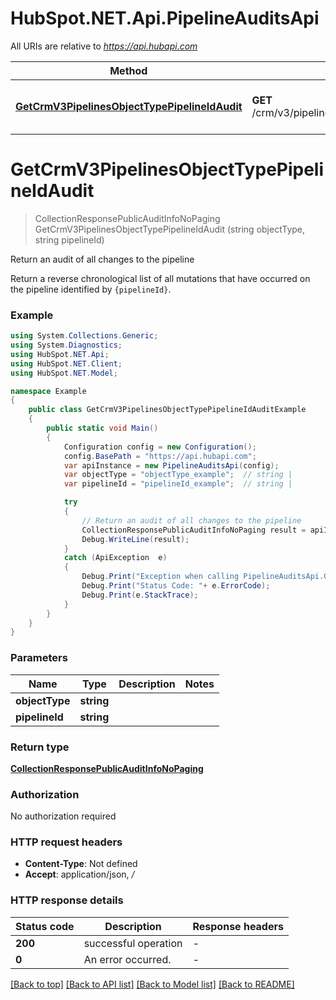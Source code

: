 # HubSpot.NET.Api.PipelineAuditsApi

All URIs are relative to *https://api.hubapi.com*

Method | HTTP request | Description
------------- | ------------- | -------------
[**GetCrmV3PipelinesObjectTypePipelineIdAudit**](PipelineAuditsApi.md#getcrmv3pipelinesobjecttypepipelineidaudit) | **GET** /crm/v3/pipelines/{objectType}/{pipelineId}/audit | Return an audit of all changes to the pipeline


<a name="getcrmv3pipelinesobjecttypepipelineidaudit"></a>
# **GetCrmV3PipelinesObjectTypePipelineIdAudit**
> CollectionResponsePublicAuditInfoNoPaging GetCrmV3PipelinesObjectTypePipelineIdAudit (string objectType, string pipelineId)

Return an audit of all changes to the pipeline

Return a reverse chronological list of all mutations that have occurred on the pipeline identified by `{pipelineId}`.

### Example
```csharp
using System.Collections.Generic;
using System.Diagnostics;
using HubSpot.NET.Api;
using HubSpot.NET.Client;
using HubSpot.NET.Model;

namespace Example
{
    public class GetCrmV3PipelinesObjectTypePipelineIdAuditExample
    {
        public static void Main()
        {
            Configuration config = new Configuration();
            config.BasePath = "https://api.hubapi.com";
            var apiInstance = new PipelineAuditsApi(config);
            var objectType = "objectType_example";  // string | 
            var pipelineId = "pipelineId_example";  // string | 

            try
            {
                // Return an audit of all changes to the pipeline
                CollectionResponsePublicAuditInfoNoPaging result = apiInstance.GetCrmV3PipelinesObjectTypePipelineIdAudit(objectType, pipelineId);
                Debug.WriteLine(result);
            }
            catch (ApiException  e)
            {
                Debug.Print("Exception when calling PipelineAuditsApi.GetCrmV3PipelinesObjectTypePipelineIdAudit: " + e.Message );
                Debug.Print("Status Code: "+ e.ErrorCode);
                Debug.Print(e.StackTrace);
            }
        }
    }
}
```

### Parameters

Name | Type | Description  | Notes
------------- | ------------- | ------------- | -------------
 **objectType** | **string**|  | 
 **pipelineId** | **string**|  | 

### Return type

[**CollectionResponsePublicAuditInfoNoPaging**](CollectionResponsePublicAuditInfoNoPaging.md)

### Authorization

No authorization required

### HTTP request headers

 - **Content-Type**: Not defined
 - **Accept**: application/json, */*


### HTTP response details
| Status code | Description | Response headers |
|-------------|-------------|------------------|
| **200** | successful operation |  -  |
| **0** | An error occurred. |  -  |

[[Back to top]](#) [[Back to API list]](../README.md#documentation-for-api-endpoints) [[Back to Model list]](../README.md#documentation-for-models) [[Back to README]](../README.md)

